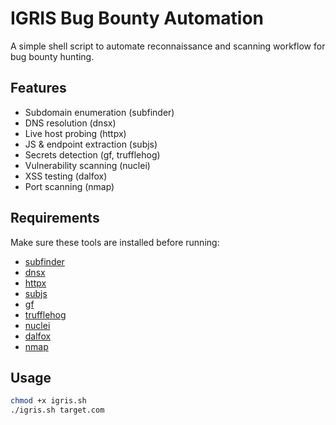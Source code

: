 # IGRIS Bug Bounty Automation

A simple shell script to automate reconnaissance and scanning workflow for bug bounty hunting.

## Features
- Subdomain enumeration (subfinder)
- DNS resolution (dnsx)
- Live host probing (httpx)
- JS & endpoint extraction (subjs)
- Secrets detection (gf, trufflehog)
- Vulnerability scanning (nuclei)
- XSS testing (dalfox)
- Port scanning (nmap)

## Requirements
Make sure these tools are installed before running:
- [subfinder](https://github.com/projectdiscovery/subfinder)
- [dnsx](https://github.com/projectdiscovery/dnsx)
- [httpx](https://github.com/projectdiscovery/httpx)
- [subjs](https://github.com/lc/subjs)
- [gf](https://github.com/tomnomnom/gf)
- [trufflehog](https://github.com/trufflesecurity/trufflehog)
- [nuclei](https://github.com/projectdiscovery/nuclei)
- [dalfox](https://github.com/hahwul/dalfox)
- [nmap](https://nmap.org/)

## Usage
```bash
chmod +x igris.sh
./igris.sh target.com
